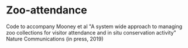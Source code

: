 # Zoo-attendance
Code to accompany Mooney et al "A system wide approach to managing zoo collections for visitor attendance and in situ conservation activity" Nature Communications (in press, 2019)

